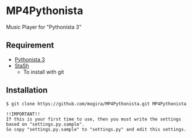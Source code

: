# MP4Pythonista

Music Player for "Pythonista 3"

## Requirement

* [Pythonista 3](http://omz-software.com/pythonista/)
* [StaSh](https://github.com/ywangd/stash)
    * To install with git

## Installation

    $ git clone https://github.com/mogira/MP4Pythonista.git MP4Pythonista

    !!IMPORTANT!!  
    If this is your first time to use, then you must write the settings based on "settings.py.sample".  
    So copy "settings.py.sample" to "settings.py" and edit this settings.

